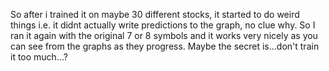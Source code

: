 So after i trained it on maybe 30 different stocks, it started to do weird things i.e. it didnt actually write predictions
to the graph, no clue why. So I ran it again with the original 7 or 8 symbols and it works very nicely as you can see from
the graphs as they progress. Maybe the secret is...don't train it too much...?
